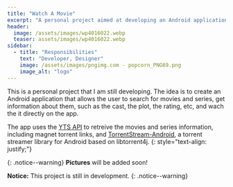 ```yaml
---
title: "Watch A Movie"
excerpt: "A personal project aimed at developing an Android application for streaming movies and series."
header:
  image: /assets/images/wp4016022.webp
  teaser: assets/images/wp4016022.webp
sidebar:
  - title: "Responsibilities"
    text: "Developer, Designer"
    image: /assets/images/pngimg.com - popcorn_PNG69.png
    image_alt: "logo"
---
```


This is a personal project that I am still developing. The idea is to create an Android application that allows the user to search for movies and series, get information about them, such as the cast, the plot, the rating, etc, and wach the it directly on the app.

The app uses the [YTS API](https://yts.mx/api) to retreive the movies and series information, including magnet torrent links, and [TorrentStream-Android](https://github.com/se-bastiaan/TorrentStream-Android), a torrent streamer library for Android based on libtorrent4j.
{: style="text-align: justify;"}

{: .notice--warning}
**Pictures** will be added soon!

**Notice:** This project is still in development.
{: .notice--warning}